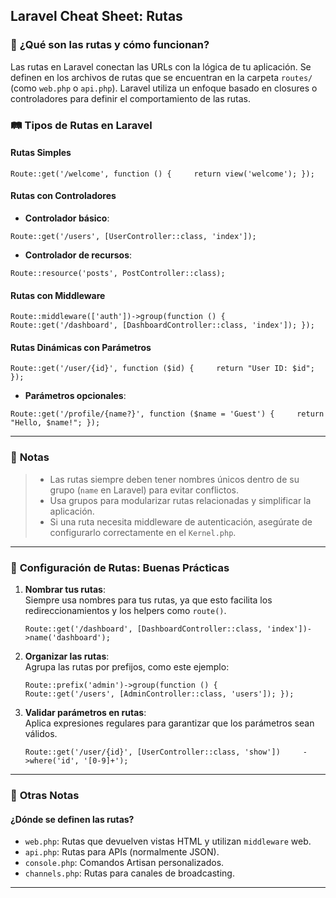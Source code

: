 ## **Laravel Cheat Sheet: Rutas**

### 📘 **¿Qué son las rutas y cómo funcionan?**

Las rutas en Laravel conectan las URLs con la lógica de tu aplicación. Se definen en los archivos de rutas que se encuentran en la carpeta `routes/` (como `web.php` o `api.php`). Laravel utiliza un enfoque basado en closures o controladores para definir el comportamiento de las rutas.
### 🛤️ **Tipos de Rutas en Laravel**

#### **Rutas Simples**

`Route::get('/welcome', function () {     return view('welcome'); });`

#### **Rutas con Controladores**

- **Controlador básico**:

`Route::get('/users', [UserController::class, 'index']);`

- **Controlador de recursos**:

`Route::resource('posts', PostController::class);`

#### **Rutas con Middleware**

`Route::middleware(['auth'])->group(function () {     Route::get('/dashboard', [DashboardController::class, 'index']); });`

#### **Rutas Dinámicas con Parámetros**

`Route::get('/user/{id}', function ($id) {     return "User ID: $id"; });`

- **Parámetros opcionales**:

`Route::get('/profile/{name?}', function ($name = 'Guest') {     return "Hello, $name!"; });`

---

### 📝 **Notas**

> - Las rutas siempre deben tener nombres únicos dentro de su grupo (`name` en Laravel) para evitar conflictos.
> - Usa grupos para modularizar rutas relacionadas y simplificar la aplicación.
> - Si una ruta necesita middleware de autenticación, asegúrate de configurarlo correctamente en el `Kernel.php`.

---

### 🔧 **Configuración de Rutas: Buenas Prácticas**

1. **Nombrar tus rutas**:  
    Siempre usa nombres para tus rutas, ya que esto facilita los redireccionamientos y los helpers como `route()`.
    
    `Route::get('/dashboard', [DashboardController::class, 'index'])->name('dashboard');`
    
2. **Organizar las rutas**:  
    Agrupa las rutas por prefijos, como este ejemplo:
    
    `Route::prefix('admin')->group(function () {     Route::get('/users', [AdminController::class, 'users']); });`
    
3. **Validar parámetros en rutas**:  
    Aplica expresiones regulares para garantizar que los parámetros sean válidos.
    
    `Route::get('/user/{id}', [UserController::class, 'show'])     ->where('id', '[0-9]+');`
    

---

### 📂 **Otras Notas**

#### **¿Dónde se definen las rutas?**

- `web.php`: Rutas que devuelven vistas HTML y utilizan `middleware` web.
- `api.php`: Rutas para APIs (normalmente JSON).
- `console.php`: Comandos Artisan personalizados.
- `channels.php`: Rutas para canales de broadcasting.

---
